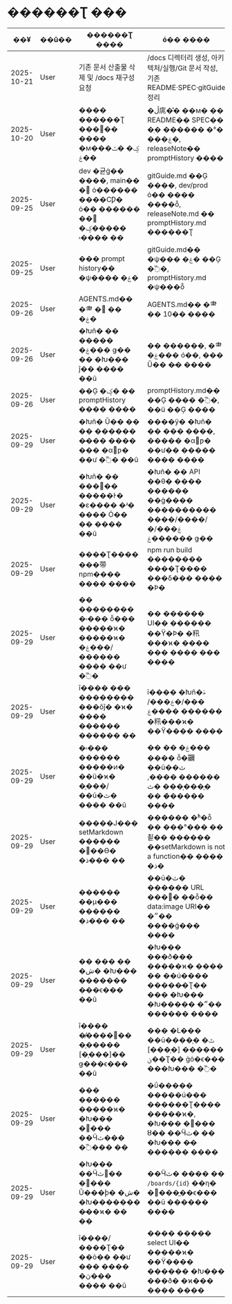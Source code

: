 # ������Ʈ ���
| ��¥ | ��û�� | ������Ʈ ���� | ó�� ���� |
| --- | --- | --- | --- |
| 2025-10-21 | User | 기존 문서 산출물 삭제 및 /docs 재구성 요청 | /docs 디렉터리 생성, 아키텍처/실행/Git 문서 작성, 기존 README·SPEC·gitGuide 정리 |
| 2025-10-20 | User | ���� ������Ʈ ���⹰�� ���� �м��ؼ� �ٽ� �ۼ� | �ڵ庣�̽� ��м� �� README�� SPEC�� �ֽ� ������ �°� ���ۼ�, releaseNote�� promptHistory ���� |
| 2025-09-25 | User | dev �귣ġ�� ����, main�� � ȯ������ ����ϹǷ� ȯ�� ������ �׻� �����ؼ� �۾��� �� | gitGuide.md ��Ģ ����, dev/prod ȯ�� ���� ����ȭ, releaseNote.md �� promptHistory.md ������Ʈ |
| 2025-09-25 | User | ��� prompt history�� �ѱ���� �ۼ� | gitGuide.md�� �ѱ��� �ۼ� ��Ģ �߰�, promptHistory.md �ѱ���ȭ |
| 2025-09-26 | User | AGENTS.md�� �⺻ � �� �ۼ� | AGENTS.md�� �⺻ �� 10�� ���� |
| 2025-09-26 | User | �Խñ� �� ����� �ۼ��� ǥ�� �� �Խ��� ǰ�� ���� ��û | �� ������, �⺻ �ۼ��� ó��, ��� Ŭ�� �̵� ���� |
| 2025-09-26 | User | ��Ģ �ؼ� �� promptHistory ���� ���� | promptHistory.md�� ��Ģ ���� �߰�, ��ü ��Ģ ���� |
| 2025-09-29 | User | �Խñ� Ŭ�� �� �� ������ �̵��� ���� ��� �α׾ƿ� ��ư �߰� ��û | ����ÿ� �Խñ� �� ��� ����, ����� �α׾ƿ� ��ư�� ����� ���� ���� |
| 2025-09-29 | User | �Խñ� �� ���⿡�� �����Ͱ� �ε���� �ʴ� ���� Ȯ�� �� ���� ��û | �Խñ� �� API ��θ� ���� ������ ��ġ���� ���������� ����/����/�ۼ���/�ۼ����� ǥ�� |
| 2025-09-29 | User | ����Ʈ���� ���带 npm���� ���� ���� | npm run build �������� ����Ʈ���� ���δ��� ���� �Ϸ� |
| 2025-09-29 | User | �� �������� �۾��� ȭ��� �����ϰ� �����ϰ� �ۼ���/������ ���� ��ư �߰� | �� ������ UI�� ������ ��Ÿ�Ϸ� �籸���ϰ� ���� ��� ���� ��� ���� |
| 2025-09-29 | User | ī���� ��� �������� ���õǰ� �ϰ� ���� ������ ������ �� | ī���� �Խñۿ� ���/�ۼ���/�ۼ��� ������ �籸���ϰ� ��Ÿ���� ���� |
| 2025-09-29 | User | �۾��� ������ �����ͷ� ��ü�ϰ� �̹���/��ũ�ٿ� ���� ��û | �� �� �ۼ��� ���� ȭ�鿡 ��ũ�ٿ� ������ ����, �̹��� �ٿ��ֱ� �� �̸����� ���� |
| 2025-09-29 | User | �����Ϳ��� setMarkdown ������ �߻��ϴ� �ذ��� �� | ������ �ʱ�ȭ �� ���°��� ��쵵�� ������ ��setMarkdown is not a function�� ���� �ذ� |
| 2025-09-29 | User | ������ ��µ��� ������ �ذ��� �� | ��ũ�ٿ� ������ URL ���͸� ��ȭ�� data:image URI�� �״�� ����ǵ��� ���� |
| 2025-09-29 | User | �� ��� �� �ش� �Խ��� ������� �̵��ϵ��� ��û | �Խ��� ���ð��� �����ϰ� ���� �� ��ú���� �����̷�Ʈ�� ��� �Խ��� �Խ����� �״�� ������ ���� |
| 2025-09-29 | User | ī���� �̸����⿡�� �̹����� [�̹���]�� ǥ���ϵ��� ��û | ��� �Լ��� ��ũ�ٿ� �̹��� ������ [�̹���] �ؽ�Ʈ�� ġȯ�ϵ��� ���Խ��� �߰� |
| 2025-09-29 | User | ��� ������ �����ϰ� �Խ��� �޴��� ��Ӵٿ��� �߰��� �� | �ΰ����� �����ú��� ������Ʈ���� �����ϰ�, �Խ��� �޴��� ȣ�� ��Ӵٿ� �� �Խ��� �̵� ������ ���� |
| 2025-09-29 | User | �Խ��� ��Ӵٿ�� �׸��� Ŭ���ϸ� �ش� �Խ������� �̵��ϰ� �� �� | ��Ӵٿ� ���� �� `/boards/{id}` ��η� �׺���̼��ϵ��� ��ũ ������ ���� |
| 2025-09-29 | User | ī����/����Ʈ�� ��ȯ�� ��ư ��� ���� �ڽ��� ���� ��û | ���� ����� select UI�� �����ϰ� ��Ÿ���� ������ �Խ��� ���ð� �ϰ��� ���� ���� |
